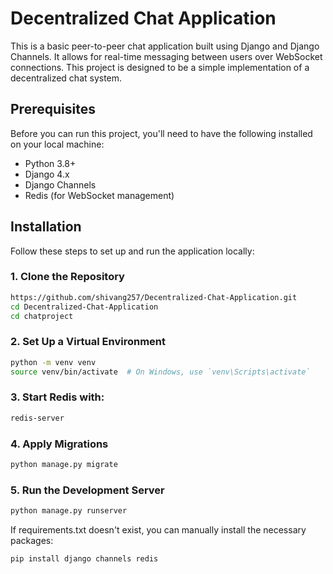 # Decentralized Chat Application

This is a basic peer-to-peer chat application built using Django and Django Channels. It allows for real-time messaging between users over WebSocket connections. This project is designed to be a simple implementation of a decentralized chat system.

## Prerequisites

Before you can run this project, you'll need to have the following installed on your local machine:

- Python 3.8+
- Django 4.x
- Django Channels
- Redis (for WebSocket management)

## Installation

Follow these steps to set up and run the application locally:

### 1. Clone the Repository

```bash
https://github.com/shivang257/Decentralized-Chat-Application.git
cd Decentralized-Chat-Application
cd chatproject
```

### 2. Set Up a Virtual Environment
```bash
python -m venv venv
source venv/bin/activate  # On Windows, use `venv\Scripts\activate`
```

### 3. Start Redis with:
```bash
redis-server
```

### 4. Apply Migrations
```bash
python manage.py migrate
```

### 5. Run the Development Server
```bash
python manage.py runserver
```

If requirements.txt doesn't exist, you can manually install the necessary packages:
```bash
pip install django channels redis
```

